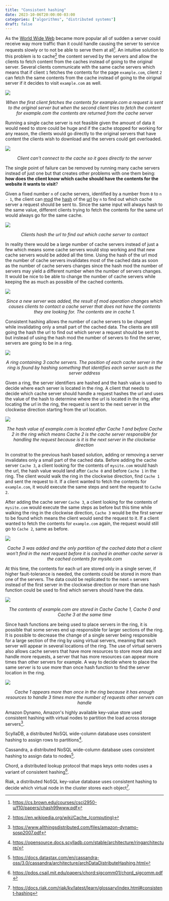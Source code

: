 ```yaml
---
title: "Consistent hashing"
date: 2023-10-06T20:00:00-03:00
categories: ["algorithms", "distributed systems"]
draft: false
---
```


As the [World Wide Web](https://en.wikipedia.org/wiki/World_Wide_Web) became more popular all of sudden a server could receive way more traffic than it could handle causing the server to service requests slowly or to not be able to serve them at all[^web_caching_with_consistent_hashing]. An intuitive solution to this problem is to cache[^cache] the content served by the servers and allow the clients to fetch content from the caches instead of going to the original server. Several clients communicate with the same cache servers which means that if client `1` fetches the contents for the page `example.com`, client `2` can fetch the same contents from the cache instead of going to the oirignal server if it decides to visit `example.com` as well.  

![](images/cached_response_1.png)
<p align="center"><i>When the first client fetches the contents for example.com a request is sent to the original server but when the second client tries to fetch the content for example.com the contents are returned from the cache server</i></p>

Running a single cache server is not feasible given the amount of data it would need to store could be huge and if the cache stopped for working for any reason, the clients would go directly to the original servers that have content the clients wish to download and the servers could get overloaded.

![](images/dead_cache.png)
<p align="center"><i>Client can't connect to the cache so it goes directly to the server</i></p>

The single point of failure can be removed by running many cache servers instead of just one but that creates other problems with one them being: **how does the client know which cache should have the contents for the website it wants to visit**?  

Given a fixed number `n` of cache servers, identified by a number from `0` to `n - 1`, the client can [mod](https://en.wikipedia.org/wiki/Modulo) the [hash](hash_function) of the [url](https://en.wikipedia.org/wiki/URL) by `n` to find out which cache server a request should be sent to. Since the same input will always hash to the same value, different clients trying to fetch the contents for the same url would always go for the same cache.

![](images/hash_with_fixed_number_of_servers.png)
<p align="center"><i>Clients hash the url to find out which cache server to contact</i></p>

In reality there would be a large number of cache servers instead of just a few which means some cache servers would stop working and that new cache servers would be added all the time. Using the hash of the url mod the number of cache servers invalidates most of the cached data as soon as the number of cache servers changes since the hash mod the number of servers may yield a different number when the number of servers changes. It would be nice to be able to change the number of cache servers while keeping the as much as possible of the cached contents.

![](images/new_server_added_with_fixed_number_of_servers.png)
<p align="center"><i>Since a new server was added, the result of mod operation changes which causes clients to contact a cache server that does not have the contents they are looking for. The contents are in cache 1.</i></p>

Consistent hashing allows the number of cache servers to be changed while invalidating only a small part of the cached data. The clients are still going the hash the url to find out which server a request should be sent to but instead of using the hash mod the number of servers to find the server, servers are going to be in a ring.  

![](images/ring_1.png)
<p align="center"><i>A ring containing 3 cache servers. The position of each cache server in the ring is found by hashing something that identifies each server such as the server address</i></p>

Given a ring, the server identifiers are hashed and the hash value is used to decide where each server is located in the ring. A client that needs to decide which cache server should handle a request hashes the url and uses the value of the hash to determine where the url is located in the ring, after locating the url in the ring, the request is sent to the next server in the clockwise direction starting from the url location.

![](images/ring_url_hash_location_1.png)
<p align="center"><i>The hash value of example.com is located after Cache 1 and before Cache 2 in the ring which means Cache 2 is the cache server responsible for handling the request because is it is the next server in the clockwise direction</i></p>

In constrat to the previous hash based solution, adding or removing a server invalidates only a small part of the cached data. Before adding the cache server `Cache 3`, a client looking for the contents of `mysite.com` would hash the url, the hash value would land after `Cache 0` and before `Cache 1` in the ring. The client would walk the ring in the clockwise direction, find `Cache 1` and sent the request to it. If a client wanted to fetch the contents for `example.com`, it would execute the same steps and sent the request to `Cache 2`.  

After adding the cache server `Cache 3`, a client looking for the contents of `mysite.com` would execute the same steps as before but this time while walking the ring in the clockwise direction, `Cache 3` would be the first server to be found which means the client would send the request to it. If a client wanted to fetch the contents for `example.com` again, the request would still go to `Cache 2`, same as before.

![](images/ring_new_server_added.png)
<p align="center"><i>Cache 3 was added and the only partition of the cached data that a client won't find in the next request before it is cached in another cache server is the cached contents for mysite.com</i></p>

At this time, the contents for each url are stored only in a single server, if higher fault-tolerance is needed, the contents could be stored in more than one of the servers. The data could be replicated to the next `n` servers instead of the first server in the clockwise direction or more than one hash function could be used to find which servers should have the data.

![](images/replication_1.png)
<p align="center"><i>The contents of example.com are stored in Cache Cache 1, Cache 0 and Cache 3 at the same time</i></p>

Since hash functions are being used to place servers in the ring, it is possible that some serves end up responsible for larger sections of the ring. It is possible to decrease the change of a single server being responsible for a large section of the ring by using virtual servers, meaning that each server will appear in several locations of the ring. The use of virtual servers also allows cache servers that have more resources to store more data and handle more requests, a server that has more resources can appear more times than other servers for example. A way to decide where to place the same server is to use more than once hash function to find the server location in the ring.

![](images/virtual_servers.png)
<p align="center"><i>Cache 1 appears more than once in the ring because it has enough resources to handle 3 times more the number of requests other servers can handle</i></p>

Amazon Dynamo, Amazon's highly available key-value store used consistent hashing with virtual nodes to partition the load across storage servers[^dynamo_2007].  

ScyllaDB, a distributed NoSQL wide-column database uses consistent hashing to assign rows to partitions[^scylla_ring_architecture].  

Cassandra, a distributed NoSQL wide-column database uses consistent hashing to assign data to nodes[^cassandra_consistent_hashing].  

Chord, a distributed lookup protocol that maps keys onto nodes uses a variant of consistent hashing[^chord].  

Riak, a distributed NoSQL key-value database uses consistent hashing to decide which virtual node in the cluster stores each object[^riak_consistent_hashing].

[^cache]: https://en.wikipedia.org/wiki/Cache_(computing)  
[^hash_function]: https://en.wikipedia.org/wiki/Hash_function  
[^web_caching_with_consistent_hashing]: https://cs.brown.edu/courses/csci2950-u/f10/papers/chash99www.pdf  
[^dynamo_2007]: https://www.allthingsdistributed.com/files/amazon-dynamo-sosp2007.pdf  
[^scylla_ring_architecture]: https://opensource.docs.scylladb.com/stable/architecture/ringarchitecture/  
[^cassandra_consistent_hashing]: https://docs.datastax.com/en/cassandra-oss/3.0/cassandra/architecture/archDataDistributeHashing.html  
[^chord]: https://pdos.csail.mit.edu/papers/chord:sigcomm01/chord_sigcomm.pdf  
[^riak_consistent_hashing]: https://docs.riak.com/riak/kv/latest/learn/glossary/index.html#consistent-hashing  